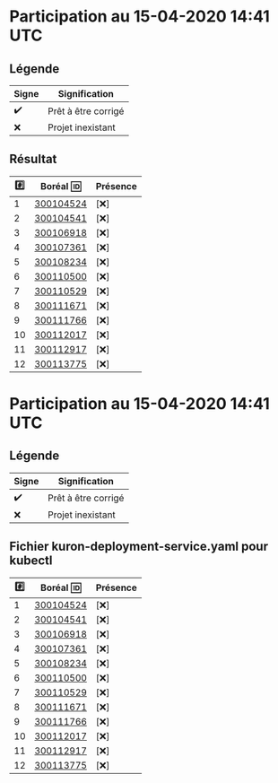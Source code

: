 # Participation au 15-04-2020 14:41 UTC
 
## Légende
 
| Signe              | Signification                 |
|--------------------|-------------------------------|
| :heavy_check_mark: | Prêt à être corrigé           |
| :x:                | Projet inexistant             |
 
## Résultat
 
|:hash:| Boréal :id:                | Présence         |
|------|----------------------------|------------------|
| 1 | [300104524](../300104524/README.md) | [:x:] |
| 2 | [300104541](../300104541/README.md) | [:x:] |
| 3 | [300106918](../300106918/README.md) | [:x:] |
| 4 | [300107361](../300107361/README.md) | [:x:] |
| 5 | [300108234](../300108234/README.md) | [:x:] |
| 6 | [300110500](../300110500/README.md) | [:x:] |
| 7 | [300110529](../300110529/README.md) | [:x:] |
| 8 | [300111671](../300111671/README.md) | [:x:] |
| 9 | [300111766](../300111766/README.md) | [:x:] |
| 10 | [300112017](../300112017/README.md) | [:x:] |
| 11 | [300112917](../300112917/README.md) | [:x:] |
| 12 | [300113775](../300113775/README.md) | [:x:] |
 
# Participation au 15-04-2020 14:41 UTC
 
## Légende
 
| Signe              | Signification                 |
|--------------------|-------------------------------|
| :heavy_check_mark: | Prêt à être corrigé           |
| :x:                | Projet inexistant             |
 
## Fichier kuron-deployment-service.yaml pour kubectl
 
|:hash:| Boréal :id:                | Présence         |
|------|----------------------------|------------------|
| 1 | [300104524](../300104524) | [:x:] |
| 2 | [300104541](../300104541) | [:x:] |
| 3 | [300106918](../300106918) | [:x:] |
| 4 | [300107361](../300107361) | [:x:] |
| 5 | [300108234](../300108234) | [:x:] |
| 6 | [300110500](../300110500) | [:x:] |
| 7 | [300110529](../300110529) | [:x:] |
| 8 | [300111671](../300111671) | [:x:] |
| 9 | [300111766](../300111766) | [:x:] |
| 10 | [300112017](../300112017) | [:x:] |
| 11 | [300112917](../300112917) | [:x:] |
| 12 | [300113775](../300113775) | [:x:] |
